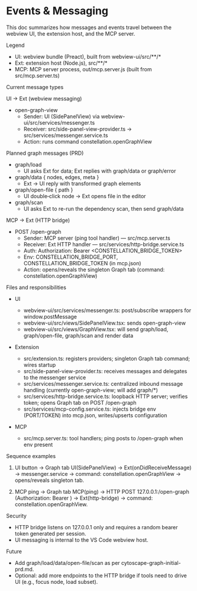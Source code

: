 # Events & Messaging

This doc summarizes how messages and events travel between the webview UI, the extension host, and the MCP server.

Legend
- UI: webview bundle (Preact), built from webview-ui/src/**/*
- Ext: extension host (Node.js), src/**/*
- MCP: MCP server process, out/mcp.server.js (built from src/mcp.server.ts)

Current message types

UI → Ext (webview messaging)
- open-graph-view
  - Sender: UI (SidePanelView) via webview-ui/src/services/messenger.ts
  - Receiver: src/side-panel-view-provider.ts → src/services/messenger.service.ts
  - Action: runs command constellation.openGraphView

Planned graph messages (PRD)
- graph/load
  - UI asks Ext for data; Ext replies with graph/data or graph/error
- graph/data { nodes, edges, meta }
  - Ext → UI reply with transformed graph elements
- graph/open-file { path }
  - UI double‑click node → Ext opens file in the editor
- graph/scan
  - UI asks Ext to re-run the dependency scan, then send graph/data

MCP → Ext (HTTP bridge)
- POST /open-graph
  - Sender: MCP server (ping tool handler) — src/mcp.server.ts
  - Receiver: Ext HTTP handler — src/services/http-bridge.service.ts
  - Auth: Authorization: Bearer <CONSTELLATION_BRIDGE_TOKEN>
  - Env: CONSTELLATION_BRIDGE_PORT, CONSTELLATION_BRIDGE_TOKEN (in mcp.json)
  - Action: opens/reveals the singleton Graph tab (command: constellation.openGraphView)

Files and responsibilities
- UI
  - webview-ui/src/services/messenger.ts: post/subscribe wrappers for window.postMessage
  - webview-ui/src/views/SidePanelView.tsx: sends open-graph-view
  - webview-ui/src/views/GraphView.tsx: will send graph/load, graph/open-file, graph/scan and render data

- Extension
  - src/extension.ts: registers providers; singleton Graph tab command; wires startup
  - src/side-panel-view-provider.ts: receives messages and delegates to the messenger service
  - src/services/messenger.service.ts: centralized inbound message handling (currently open-graph-view; will add graph/*)
  - src/services/http-bridge.service.ts: loopback HTTP server; verifies token; opens Graph tab on POST /open-graph
  - src/services/mcp-config.service.ts: injects bridge env (PORT/TOKEN) into mcp.json, writes/upserts configuration

- MCP
  - src/mcp.server.ts: tool handlers; ping posts to /open-graph when env present

Sequence examples
1) UI button → Graph tab
   UI(SidePanelView) → Ext(onDidReceiveMessage) → messenger.service → command: constellation.openGraphView → opens/reveals singleton tab.

2) MCP ping → Graph tab
   MCP(ping) → HTTP POST 127.0.0.1:<PORT>/open-graph (Authorization: Bearer <TOKEN>) → Ext(http-bridge) → command: constellation.openGraphView.

Security
- HTTP bridge listens on 127.0.0.1 only and requires a random bearer token generated per session.
- UI messaging is internal to the VS Code webview host.

Future
- Add graph/load/data/open-file/scan as per cytoscape-graph-initial-prd.md.
- Optional: add more endpoints to the HTTP bridge if tools need to drive UI (e.g., focus node, load subset).

